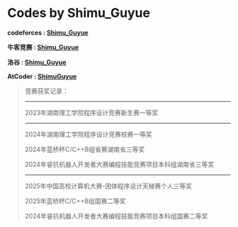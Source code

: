 # Codes by Shimu_Guyue

**codeforces : [Shimu_Guyue](https://codeforces.com/profile/Shimu_Guyue)**

**牛客竞赛 : [Shimu_Guyue](https://ac.nowcoder.com/acm/contest/profile/917525779)**

**洛谷 : [Shimu_Guyue](https://www.luogu.com.cn/user/1254437)**

**AtCoder : [ShimuGuyue](https://atcoder.jp/users/ShimuGuyue)**

> 竞赛获奖记录：
>
> ---
>
> 2023年湖南理工学院程序设计竞赛新生赛一等奖
>
> ---
>
> 2024年湖南理工学院程序设计竞赛校赛一等奖
>
> 2024年蓝桥杯C/C++B组省赛湖南省三等奖
>
> 2024年睿抗机器人开发者大赛编程技能竞赛项目本科组湖南省三等奖
>
> ---
>
> 2025年中国高校计算机大赛-团体程序设计天梯赛个人三等奖
>
> 2025年蓝桥杯C/C++B组国赛二等奖
>
> 2024年睿抗机器人开发者大赛编程技能竞赛项目本科组国赛二等奖
